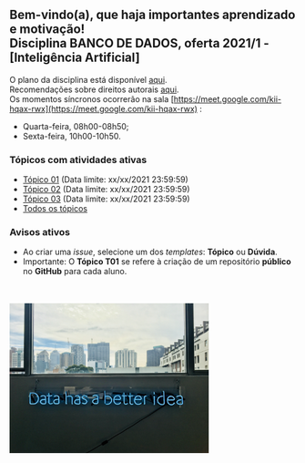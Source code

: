 ## Bem-vindo(a), que haja importantes aprendizado e motivação!<br> Disciplina **BANCO DE DADOS**, oferta 2021/1 - [Inteligência Artificial]

O plano da disciplina está disponível [aqui](./media/bd-2021-1-bia-plano.pdf).<br>
Recomendações sobre direitos autorais [aqui](./media/recomendacao-prograd.pdf).<br>
Os momentos síncronos ocorrerão na sala [https://meet.google.com/kii-hqax-rwx](https://meet.google.com/kii-hqax-rwx) :
- Quarta-feira, 08h00-08h50;
- Sexta-feira, 10h00-10h50.



### Tópicos com atividades ativas

- [Tópico 01](./topicos/topico-01.md) (Data limite: xx/xx/2021 23:59:59)<br>
- [Tópico 02](./topicos/topico-02.md) (Data limite: xx/xx/2021 23:59:59)<br>
- [Tópico 03](./topicos/topico-03.md) (Data limite: xx/xx/2021 23:59:59)<br>
- [Todos os tópicos](topicos/topicos.md)

### Avisos ativos

- Ao criar uma *issue*, selecione um dos *templates*: **Tópico** ou **Dúvida**.
- Importante: O **Tópico T01** se refere à criação de um repositório **público** no **GitHub** para cada aluno.
<br>
<br>
<img src="./media/franki-chamaki-1K6IQsQbizI-unsplash.jpg" width="350">

